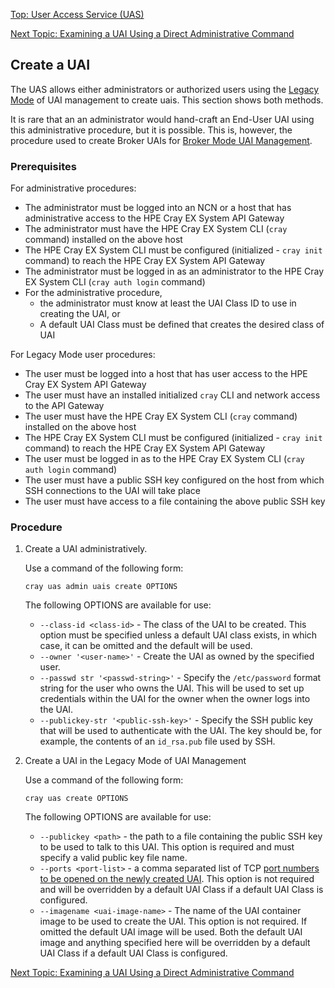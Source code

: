 [Top: User Access Service (UAS)](User_Access_Service_UAS.md)

[Next Topic: Examining a UAI Using a Direct Administrative Command](Examine_a_UAI_Using_a_Direct_Administrative_Command.md)

## Create a UAI

The UAS allows either administrators or authorized users using the [Legacy Mode](Legacy_Mode_User-Driven_UAI_Management.md) of UAI management to create uais.  This section shows both methods.

It is rare that an an administrator would hand-craft an End-User UAI using this administrative procedure, but it is possible. This is, however, the procedure used to create Broker UAIs for [Broker Mode UAI Management](Broker_Mode_UAI_Management.md).

### Prerequisites

For administrative procedures:

* The administrator must be logged into an NCN or a host that has administrative access to the HPE Cray EX System API Gateway
* The administrator must have the HPE Cray EX System CLI (`cray` command) installed on the above host
* The HPE Cray EX System CLI must be configured (initialized - `cray init` command) to reach the HPE Cray EX System API Gateway
* The administrator must be logged in as an administrator to the HPE Cray EX System CLI (`cray auth login` command)
* For the administrative procedure,
  * the administrator must know at least the UAI Class ID to use in creating the UAI, or
  * A default UAI Class must be defined that creates the desired class of UAI

For Legacy Mode user procedures:

* The user must be logged into a host that has user access to the HPE Cray EX System API Gateway
* The user must have an installed initialized `cray` CLI and network access to the API Gateway
* The user must have the HPE Cray EX System CLI (`cray` command) installed on the above host
* The HPE Cray EX System CLI must be configured (initialized - `cray init` command) to reach the HPE Cray EX System API Gateway
* The user must be logged in as to the HPE Cray EX System CLI (`cray auth login` command)
* The user must have a public SSH key configured on the host from which SSH connections to the UAI will take place
* The user must have access to a file containing the above public SSH key

### Procedure

1. Create a UAI administratively.

    Use a command of the following form:

    ```
    cray uas admin uais create OPTIONS
    ```
    The following OPTIONS are available for use:

    * `--class-id <class-id>` - The class of the UAI to be created. This option must be specified unless a default UAI class exists, in which case, it can be omitted and the default will be used.
    * `--owner '<user-name>'` - Create the UAI as owned by the specified user.
    * `--passwd str '<passwd-string>'` - Specify the `/etc/password` format string for the user who owns the UAI. This will be used to set up credentials within the UAI for the owner when the owner logs into the UAI.
    * `--publickey-str '<public-ssh-key>'` - Specify the SSH public key that will be used to authenticate with the UAI. The key should be, for example, the contents of an `id_rsa.pub` file used by SSH.

2. Create a UAI in the Legacy Mode of UAI Management

    Use a command of the following form:

    ```
    cray uas create OPTIONS
    ```
    The following OPTIONS are available for use:
    * `--publickey <path>` - the path to a file containing the public SSH key to be used to talk to this UAI.  This option is required and must specify a valid public key file name.
    * `--ports <port-list>` - a comma separated list of TCP [port numbers to be opened on the newly created UAI](Create_a_UAI_with_Additional_Ports.md). This option is not required and will be overridden by a default UAI Class if a default UAI Class is configured.
    * `--imagename <uai-image-name>` - The name of the UAI container image to be used to create the UAI. This option is not required.  If omitted the default UAI image will be used.  Both the default UAI image and anything specified here will be overridden by a default UAI Class if a default UAI Class is configured.

[Next Topic: Examining a UAI Using a Direct Administrative Command](Examine_a_UAI_Using_a_Direct_Administrative_Command.md)
